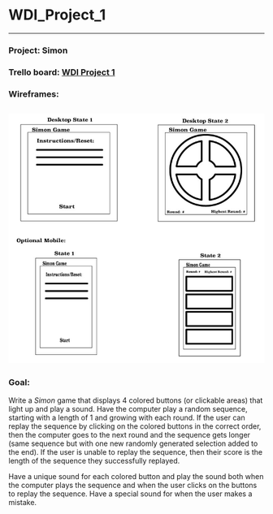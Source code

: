 # WDI_Project_1
---
### Project: Simon
### Trello board: [WDI Project 1](https://trello.com/b/7jtXGODn/wdi-project-1-game)
### Wireframes: 
![Simon Game](images/wireframe.jpg)
---
### Goal:
Write a _Simon_ game that displays 4 colored buttons (or clickable areas) that light up and play a sound. Have the computer play a random sequence, starting with a length of 1 and growing with each round. If the user can replay the sequence by clicking on the colored buttons in the correct order, then the computer goes to the next round and the sequence gets longer (same sequence but with one new randomly generated selection added to the end). If the user is unable to replay the sequence, then their score is the length of the sequence they successfully replayed.

Have a unique sound for each colored button and play the sound both when the computer plays the sequence and when the user clicks on the buttons to replay the sequence. Have a special sound for when the user makes a mistake.
